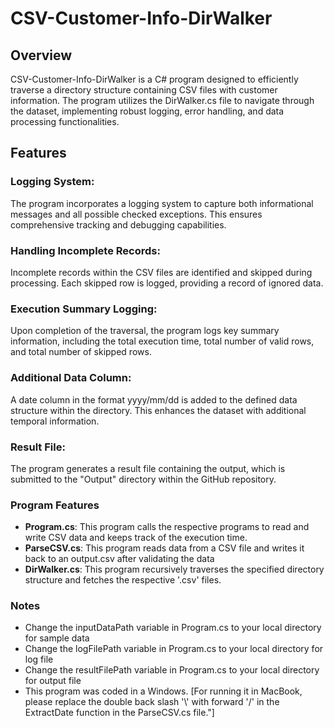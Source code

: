 # CSV-Customer-Info-DirWalker

## Overview
CSV-Customer-Info-DirWalker is a C# program designed to efficiently traverse a directory structure containing CSV files with customer information. The program utilizes the DirWalker.cs file to navigate through the dataset, implementing robust logging, error handling, and data processing functionalities.

## Features
### Logging System:
The program incorporates a logging system to capture both informational messages and all possible checked exceptions. This ensures comprehensive tracking and debugging capabilities.

### Handling Incomplete Records:
Incomplete records within the CSV files are identified and skipped during processing. Each skipped row is logged, providing a record of ignored data.

### Execution Summary Logging:
Upon completion of the traversal, the program logs key summary information, including the total execution time, total number of valid rows, and total number of skipped rows.

### Additional Data Column:
A date column in the format yyyy/mm/dd is added to the defined data structure within the directory. This enhances the dataset with additional temporal information.

### Result File:
The program generates a result file containing the output, which is submitted to the "Output" directory within the GitHub repository.

### Program Features

- **Program.cs**: This program calls the respective programs to read and write CSV data and keeps track of the execution time.
- **ParseCSV.cs**: This program reads data from a CSV file and writes it back to an output.csv after validating the data
- **DirWalker.cs**: This program recursively traverses the specified directory structure and fetches the respective '.csv' files.

### Notes
- Change the inputDataPath variable in Program.cs to your local directory for sample data
- Change the logFilePath variable in Program.cs to your local directory for log file
- Change the resultFilePath variable in Program.cs to your local directory for output file 
- This program was coded in a Windows. [For running it in MacBook, please replace the double back slash '\\' with forward '/' in the ExtractDate function in the ParseCSV.cs file."]
